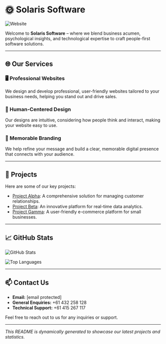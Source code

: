 # 🌞 Solaris Software

![Website](https://img.shields.io/website?url=https%3A%2F%2Fsolaris.software)

Welcome to **Solaris Software** – where we blend business acumen, psychological insights, and technological expertise to craft people-first software solutions.

---

## 🌐 Our Services

### 🖥️ Professional Websites
We design and develop professional, user-friendly websites tailored to your business needs, helping you stand out and drive sales.

### 🧠 Human-Centered Design
Our designs are intuitive, considering how people think and interact, making your website easy to use.

### 🎨 Memorable Branding
We help refine your message and build a clear, memorable digital presence that connects with your audience.

---

## 🚀 Projects

Here are some of our key projects:

- [Project Alpha](https://github.com/your-org/project-alpha): A comprehensive solution for managing customer relationships.
- [Project Beta](https://github.com/your-org/project-beta): An innovative platform for real-time data analytics.
- [Project Gamma](https://github.com/your-org/project-gamma): A user-friendly e-commerce platform for small businesses.

---

## 📈 GitHub Stats

![GitHub Stats](https://github-readme-stats.vercel.app/api?username=your-org&show_icons=true&theme=radical)

![Top Languages](https://github-readme-stats.vercel.app/api/top-langs/?username=your-org&layout=compact&theme=radical)

---

## 📫 Contact Us

- **Email:** [email protected]
- **General Enquiries:** +61 432 258 128
- **Technical Support:** +61 415 267 117

Feel free to reach out to us for any inquiries or support.

---

*This README is dynamically generated to showcase our latest projects and statistics.*
